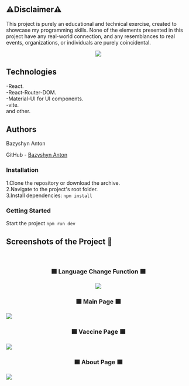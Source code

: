 <h2>⚠️Disclaimer⚠️</h2>

  <p>This project is purely an educational and technical exercise, created to showcase my programming skills. None of the elements presented in this project have any real-world connection, and any resemblances to real events, organizations, or individuals are purely coincidental.</p>
<div align='center'><img src='https://github.com/BazyshynAnton/Umbrella.corp/assets/120124298/99c2b3b5-2fdb-404c-b683-7be8639a9d73'/></div>

<h2>Technologies</h2>
-React. <br/>
-React-Router-DOM. <br/>
-Material-UI for UI components. <br/>
-vite. <br/>
and other.  


<h2>Authors</h2>
<p>Bazyshyn Anton</p>
<p>GitHub - <a href='https://github.com/BazyshynAnton'>Bazyshyn Anton</a></p> 

<h3>Installation</h3>  

1.Clone the repository or download the archive.  
2.Navigate to the project's root folder.  
3.Install dependencies: `npm install`  


<h3>Getting Started</h3>  

Start the project `npm run dev`  

<h2>Screenshots of the Project 📸</h2>
<br/>
<h3 align='center'>🟦 Language Change Function 🟦</h3>
<div align='center'><img src='https://github.com/BazyshynAnton/Umbrella.corp/assets/120124298/1a267a56-6150-4604-afe3-a0d5dfc67e74' /></div>

<h3 align='center'>🟦 Main Page 🟦</h3>
<img src='https://github.com/BazyshynAnton/Umbrella.corp/assets/120124298/ac9b7060-1643-4a72-a0b1-e3e1158d5446' />

<h3 align='center'>🟦 Vaccine Page 🟦</h3>
<img src='https://github.com/BazyshynAnton/Umbrella.corp/assets/120124298/278fc26c-6aef-42af-841e-865119e848d0' />

<h3 align='center'>🟦 About Page 🟦</h3>
<img src='https://github.com/BazyshynAnton/Umbrella.corp/assets/120124298/a838cd64-5adf-4add-b5ec-a6037cea0d3f' />
